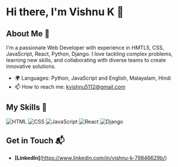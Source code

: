 # Hi there, I'm Vishnu K 👋


## About Me 🚀

I'm a passionate Web Developer with experience in HMTL5, CSS, JavaScript, React, Python, Django. I love tackling complex problems, learning new skills, 
and collaborating with diverse teams to create innovative solutions.

- 🌍 Languages: Python, JavaScript and English, Malayalam, Hindi
- 📫 How to reach me: kvishnu5112@gmail.com

## My Skills 🧠

![HTML](https://img.shields.io/badge/-HTML-E34F26?style=flat-square&logo=html5&logoColor=white)
![CSS](https://img.shields.io/badge/-CSS-1572B6?style=flat-square&logo=css3&logoColor=white)
![JavaScript](https://img.shields.io/badge/-JavaScript-F7DF1E?style=flat-square&logo=javascript&logoColor=black)
![React](https://img.shields.io/badge/-React-61DAFB?style=flat-square&logo=react&logoColor=black)
![Django](https://img.shields.io/badge/Django-092E20?style=for-the-badge&logo=django&logoColor=green)



## Get in Touch 📬

- **[LinkedIn]**(https://www.linkedin.com/in/vishnu-k-79846629b/)



